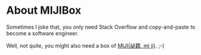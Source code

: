 # About MIJIBox

Sometimes I joke that, you only need Stack Overflow and copy-and-paste to become a software engineer.<br/>

Well, not quite, you might also need a box of [MIJI(祕籍, mì jí)](https://en.wiktionary.org/wiki/%E7%A7%98%E7%B1%8D). ;-) 
